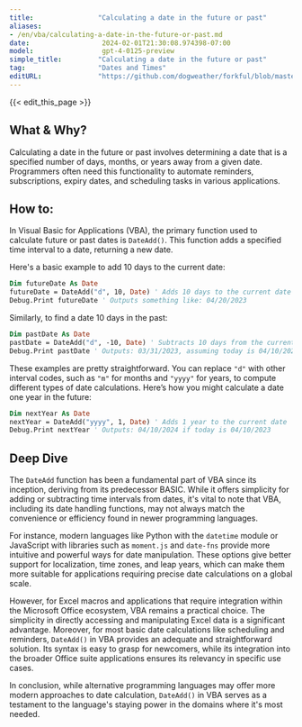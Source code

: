 ```yaml
---
title:                "Calculating a date in the future or past"
aliases:
- /en/vba/calculating-a-date-in-the-future-or-past.md
date:                  2024-02-01T21:30:08.974398-07:00
model:                 gpt-4-0125-preview
simple_title:         "Calculating a date in the future or past"
tag:                  "Dates and Times"
editURL:              "https://github.com/dogweather/forkful/blob/master/content/en/vba/calculating-a-date-in-the-future-or-past.md"
---
```


{{< edit_this_page >}}

## What & Why?
Calculating a date in the future or past involves determining a date that is a specified number of days, months, or years away from a given date. Programmers often need this functionality to automate reminders, subscriptions, expiry dates, and scheduling tasks in various applications.

## How to:
In Visual Basic for Applications (VBA), the primary function used to calculate future or past dates is `DateAdd()`. This function adds a specified time interval to a date, returning a new date.

Here's a basic example to add 10 days to the current date:

```vb
Dim futureDate As Date
futureDate = DateAdd("d", 10, Date) ' Adds 10 days to the current date
Debug.Print futureDate ' Outputs something like: 04/20/2023
```

Similarly, to find a date 10 days in the past:

```vb
Dim pastDate As Date
pastDate = DateAdd("d", -10, Date) ' Subtracts 10 days from the current date
Debug.Print pastDate ' Outputs: 03/31/2023, assuming today is 04/10/2023
```

These examples are pretty straightforward. You can replace `"d"` with other interval codes, such as `"m"` for months and `"yyyy"` for years, to compute different types of date calculations. Here’s how you might calculate a date one year in the future:

```vb
Dim nextYear As Date
nextYear = DateAdd("yyyy", 1, Date) ' Adds 1 year to the current date
Debug.Print nextYear ' Outputs: 04/10/2024 if today is 04/10/2023
```

## Deep Dive
The `DateAdd` function has been a fundamental part of VBA since its inception, deriving from its predecessor BASIC. While it offers simplicity for adding or subtracting time intervals from dates, it's vital to note that VBA, including its date handling functions, may not always match the convenience or efficiency found in newer programming languages.

For instance, modern languages like Python with the `datetime` module or JavaScript with libraries such as `moment.js` and `date-fns` provide more intuitive and powerful ways for date manipulation. These options give better support for localization, time zones, and leap years, which can make them more suitable for applications requiring precise date calculations on a global scale.

However, for Excel macros and applications that require integration within the Microsoft Office ecosystem, VBA remains a practical choice. The simplicity in directly accessing and manipulating Excel data is a significant advantage. Moreover, for most basic date calculations like scheduling and reminders, `DateAdd()` in VBA provides an adequate and straightforward solution. Its syntax is easy to grasp for newcomers, while its integration into the broader Office suite applications ensures its relevancy in specific use cases. 

In conclusion, while alternative programming languages may offer more modern approaches to date calculation, `DateAdd()` in VBA serves as a testament to the language's staying power in the domains where it's most needed.
